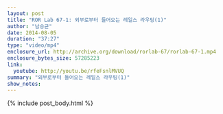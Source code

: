 ```yaml
---
layout: post
title: "ROR Lab 67-1: 외부로부터 들어오는 레일스 라우팅(1)"
author: "남승균"
date: 2014-08-05
duration: "37:27"
type: "video/mp4"
enclosure_url: http://archive.org/download/rorlab-67/rorlab-67-1.mp4
enclosure_bytes_size: 57285223
link:
  youtube: http://youtu.be/rfeFsnlMVUQ
summary: "외부로부터 들어오는 레일스 라우팅(1)"
show_notes:
---
```


{% include post_body.html %}
